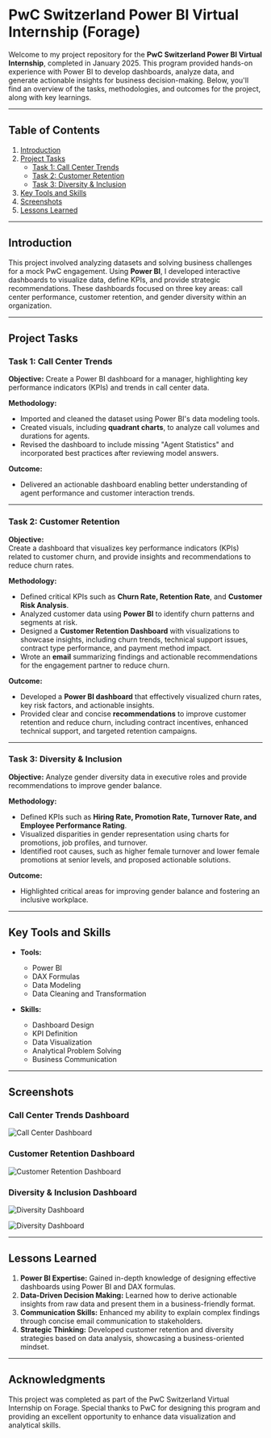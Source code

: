 # **PwC Switzerland Power BI Virtual Internship (Forage)**  

Welcome to my project repository for the **PwC Switzerland Power BI Virtual Internship**, completed in January 2025. This program provided hands-on experience with Power BI to develop dashboards, analyze data, and generate actionable insights for business decision-making. Below, you'll find an overview of the tasks, methodologies, and outcomes for the project, along with key learnings.

---

## **Table of Contents**  
1. [Introduction](#introduction)  
2. [Project Tasks](#project-tasks)  
   - [Task 1: Call Center Trends](#task-1-call-center-trends)  
   - [Task 2: Customer Retention](#task-2-customer-retention)  
   - [Task 3: Diversity & Inclusion](#task-3-diversity--inclusion)  
3. [Key Tools and Skills](#key-tools-and-skills)  
4. [Screenshots](#screenshots)  
5. [Lessons Learned](#lessons-learned)  

---

## **Introduction**  

This project involved analyzing datasets and solving business challenges for a mock PwC engagement. Using **Power BI**, I developed interactive dashboards to visualize data, define KPIs, and provide strategic recommendations. These dashboards focused on three key areas: call center performance, customer retention, and gender diversity within an organization.

---

## **Project Tasks**

### **Task 1: Call Center Trends**  
**Objective:** Create a Power BI dashboard for a manager, highlighting key performance indicators (KPIs) and trends in call center data.  

**Methodology:**  
- Imported and cleaned the dataset using Power BI's data modeling tools.  
- Created visuals, including **quadrant charts**, to analyze call volumes and durations for agents.  
- Revised the dashboard to include missing "Agent Statistics" and incorporated best practices after reviewing model answers.  

**Outcome:**  
- Delivered an actionable dashboard enabling better understanding of agent performance and customer interaction trends.  

---

### **Task 2: Customer Retention**  

**Objective:**  
Create a dashboard that visualizes key performance indicators (KPIs) related to customer churn, and provide insights and recommendations to reduce churn rates.

**Methodology:**  
- Defined critical KPIs such as **Churn Rate, Retention Rate**, and **Customer Risk Analysis**.  
- Analyzed customer data using **Power BI** to identify churn patterns and segments at risk.  
- Designed a **Customer Retention Dashboard** with visualizations to showcase insights, including churn trends, technical support issues, contract type performance, and payment method impact.  
- Wrote an **email** summarizing findings and actionable recommendations for the engagement partner to reduce churn.

**Outcome:**  
- Developed a **Power BI dashboard** that effectively visualized churn rates, key risk factors, and actionable insights.  
- Provided clear and concise **recommendations** to improve customer retention and reduce churn, including contract incentives, enhanced technical support, and targeted retention campaigns.

---

### **Task 3: Diversity & Inclusion**  
**Objective:** Analyze gender diversity data in executive roles and provide recommendations to improve gender balance.  

**Methodology:**  
- Defined KPIs such as **Hiring Rate, Promotion Rate, Turnover Rate, and Employee Performance Rating**.  
- Visualized disparities in gender representation using charts for promotions, job profiles, and turnover.  
- Identified root causes, such as higher female turnover and lower female promotions at senior levels, and proposed actionable solutions.  

**Outcome:**  
- Highlighted critical areas for improving gender balance and fostering an inclusive workplace.  

---

## **Key Tools and Skills**  

- **Tools:**  
  - Power BI  
  - DAX Formulas  
  - Data Modeling  
  - Data Cleaning and Transformation  

- **Skills:**  
  - Dashboard Design  
  - KPI Definition  
  - Data Visualization  
  - Analytical Problem Solving  
  - Business Communication  

---

## **Screenshots**  

### **Call Center Trends Dashboard**  
![Call Center Dashboard](ScreenShots/Call_Centre_Trends.png)

### **Customer Retention Dashboard**  
![Customer Retention Dashboard](ScreenShots/Churn_Analysis.png) 

### **Diversity & Inclusion Dashboard**  
![Diversity Dashboard](ScreenShots/Diversity_and_Inclusion_pg1.png)

![Diversity Dashboard](ScreenShots/Diversity_and_Inclusion_pg2.png)

---

## **Lessons Learned**  
1. **Power BI Expertise:** Gained in-depth knowledge of designing effective dashboards using Power BI and DAX formulas.  
2. **Data-Driven Decision Making:** Learned how to derive actionable insights from raw data and present them in a business-friendly format.  
3. **Communication Skills:** Enhanced my ability to explain complex findings through concise email communication to stakeholders.  
4. **Strategic Thinking:** Developed customer retention and diversity strategies based on data analysis, showcasing a business-oriented mindset.  

---


## **Acknowledgments**  
This project was completed as part of the PwC Switzerland Virtual Internship on Forage. Special thanks to PwC for designing this program and providing an excellent opportunity to enhance data visualization and analytical skills.


